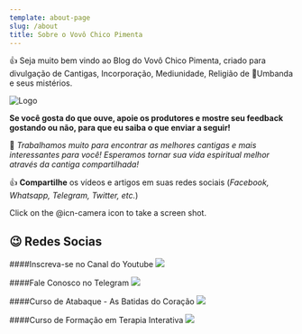 ```yaml
---
template: about-page
slug: /about
title: Sobre o Vovô Chico Pimenta
---
```

👍 Seja muito bem vindo ao Blog do Vovô Chico Pimenta, criado para divulgação de Cantigas, Incorporação, Mediunidade, Religião de 🤍Umbanda e seus mistérios.

![Logo](/assets/sobre-post-vovo-chico-pimenta.jpg "Logo")

**Se você gosta do que ouve, apoie os produtores e mostre seu feedback gostando ou não, para que eu saiba o que enviar a seguir!**

🚨 *Trabalhamos muito para encontrar as melhores cantigas e mais interessantes para você! Esperamos tornar sua vida espiritual melhor através da cantiga compartilhada!*

👍 **Compartilhe** os vídeos e artigos em suas redes sociais (*Facebook, Whatsapp, Telegram, Twitter, etc.*)

Click on the @icn-camera icon to take a screen shot.

## 😉 Redes Socias
####Inscreva-se no Canal do Youtube 
[![](/assets/1-canal-youtube.png)](https://youtube.com/channel/UCQdWrQlNuy2CAWrsGGDs_Wg?sub_confirmation=1)

####Fale Conosco no Telegram
[![](/assets/1-telegram.png)](https://bit.ly/canal-telegram-vcp)

####Curso de Atabaque - As Batidas do Coração
[![](/assets/1-atabaque.jpg)](https://go.hotmart.com/F45176304M)

####Curso de Formação em Terapia Interativa
[![](/assets/1-terapia_integrativa.jpg)](https://go.hotmart.com/M45176163U)


